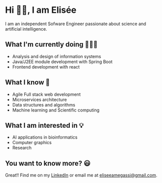 # Hi 👋🏾, I am Elisée

I am an independent Sofware Engineer passionate about science and artificial intelligence.   

## What I'm currently doing 👨🏾‍💻
- Analysis and design of information systems
- Java/J2EE module development with Spring Boot  
- Frontend development with react


## What I know 📝
- Agile Full stack web development 
- Microservices architecture
- Data structures and algorithms 
- Machine learning and Scientific computing


## What I am interested in 💡
- AI applications in bioinformatics
- Computer graphics
- Research  


## You want to know more? 😃
Great!! Find me on my [LinkedIn](linkedin.com/in/eliseeamegassi) or email me at [eliseeamegassi@gmail.com](mailto:eliseeamegassi@gmail.com).
